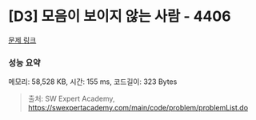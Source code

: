 # [D3] 모음이 보이지 않는 사람 - 4406 

[문제 링크](https://swexpertacademy.com/main/code/problem/problemDetail.do?contestProbId=AWNcD_66pUEDFAV8) 

### 성능 요약

메모리: 58,528 KB, 시간: 155 ms, 코드길이: 323 Bytes



> 출처: SW Expert Academy, https://swexpertacademy.com/main/code/problem/problemList.do